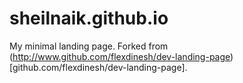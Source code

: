 # sheilnaik.github.io
My minimal landing page. Forked from (http://www.github.com/flexdinesh/dev-landing-page)[github.com/flexdinesh/dev-landing-page].
